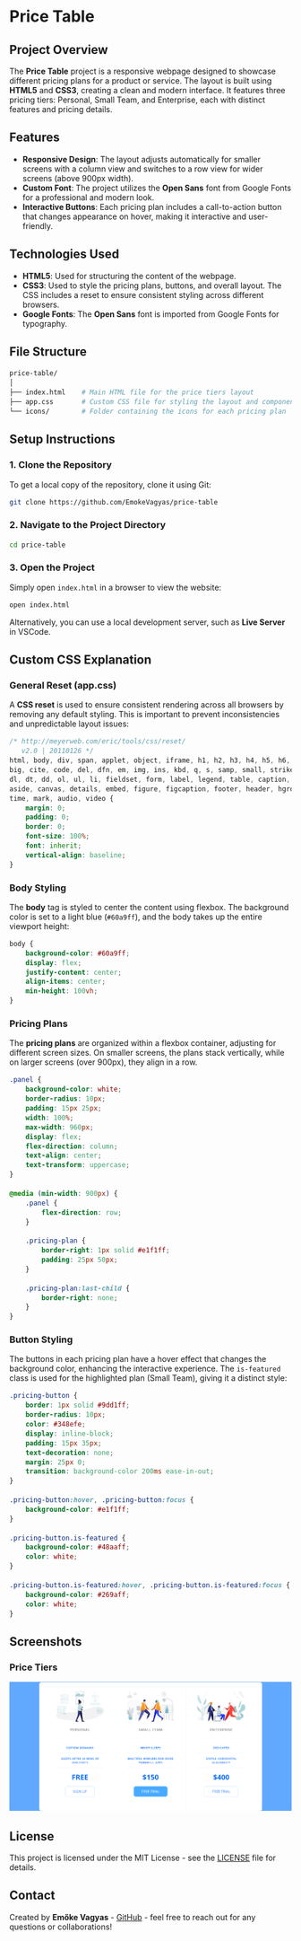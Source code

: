 # Price Table

## Project Overview

The **Price Table** project is a responsive webpage designed to showcase different pricing plans for a product or service. The layout is built using **HTML5** and **CSS3**, creating a clean and modern interface. It features three pricing tiers: Personal, Small Team, and Enterprise, each with distinct features and pricing details.

## Features

- **Responsive Design**: The layout adjusts automatically for smaller screens with a column view and switches to a row view for wider screens (above 900px width).
- **Custom Font**: The project utilizes the **Open Sans** font from Google Fonts for a professional and modern look.
- **Interactive Buttons**: Each pricing plan includes a call-to-action button that changes appearance on hover, making it interactive and user-friendly.

## Technologies Used

- **HTML5**: Used for structuring the content of the webpage.
- **CSS3**: Used to style the pricing plans, buttons, and overall layout. The CSS includes a reset to ensure consistent styling across different browsers.
- **Google Fonts**: The **Open Sans** font is imported from Google Fonts for typography.

## File Structure

```bash
price-table/
│
├── index.html    # Main HTML file for the price tiers layout
├── app.css       # Custom CSS file for styling the layout and components
└── icons/        # Folder containing the icons for each pricing plan
```

## Setup Instructions

### 1. Clone the Repository

To get a local copy of the repository, clone it using Git:

```bash
git clone https://github.com/EmokeVagyas/price-table
```

### 2. Navigate to the Project Directory

```bash
cd price-table
```

### 3. Open the Project

Simply open `index.html` in a browser to view the website:

```bash
open index.html
```

Alternatively, you can use a local development server, such as **Live Server** in VSCode.

## Custom CSS Explanation

### General Reset (app.css)

A **CSS reset** is used to ensure consistent rendering across all browsers by removing any default styling. This is important to prevent inconsistencies and unpredictable layout issues:

```css
/* http://meyerweb.com/eric/tools/css/reset/ 
   v2.0 | 20110126 */
html, body, div, span, applet, object, iframe, h1, h2, h3, h4, h5, h6, p, blockquote, pre, a, abbr, acronym, address,
big, cite, code, del, dfn, em, img, ins, kbd, q, s, samp, small, strike, strong, sub, sup, tt, var, b, u, i, center, 
dl, dt, dd, ol, ul, li, fieldset, form, label, legend, table, caption, tbody, tfoot, thead, tr, th, td, article, 
aside, canvas, details, embed, figure, figcaption, footer, header, hgroup, menu, nav, output, ruby, section, summary,
time, mark, audio, video {
    margin: 0;
    padding: 0;
    border: 0;
    font-size: 100%;
    font: inherit;
    vertical-align: baseline;
}
```

### Body Styling

The **body** tag is styled to center the content using flexbox. The background color is set to a light blue (`#60a9ff`), and the body takes up the entire viewport height:

```css
body {
    background-color: #60a9ff;
    display: flex;
    justify-content: center;
    align-items: center;
    min-height: 100vh;
}
```

### Pricing Plans

The **pricing plans** are organized within a flexbox container, adjusting for different screen sizes. On smaller screens, the plans stack vertically, while on larger screens (over 900px), they align in a row.

```css
.panel {
    background-color: white;
    border-radius: 10px;
    padding: 15px 25px;
    width: 100%;
    max-width: 960px;
    display: flex;
    flex-direction: column;
    text-align: center;
    text-transform: uppercase;
}

@media (min-width: 900px) {
    .panel {
        flex-direction: row;
    }

    .pricing-plan {
        border-right: 1px solid #e1f1ff;
        padding: 25px 50px;
    }

    .pricing-plan:last-child {
        border-right: none;
    }
}
```

### Button Styling

The buttons in each pricing plan have a hover effect that changes the background color, enhancing the interactive experience. The `is-featured` class is used for the highlighted plan (Small Team), giving it a distinct style:

```css
.pricing-button {
    border: 1px solid #9dd1ff;
    border-radius: 10px;
    color: #348efe;
    display: inline-block;
    padding: 15px 35px;
    text-decoration: none;
    margin: 25px 0;
    transition: background-color 200ms ease-in-out;
}

.pricing-button:hover, .pricing-button:focus {
    background-color: #e1f1ff;
}

.pricing-button.is-featured {
    background-color: #48aaff;
    color: white;
}

.pricing-button.is-featured:hover, .pricing-button.is-featured:focus {
    background-color: #269aff;
    color: white;
}
```

## Screenshots

### Price Tiers
![Price Tiers Screenshot](assets/home-page.png)

## License

This project is licensed under the MIT License - see the [LICENSE](LICENSE) file for details.

## Contact

Created by **Emőke Vagyas** - [GitHub](https://github.com/EmokeVagyas) - feel free to reach out for any questions or collaborations!